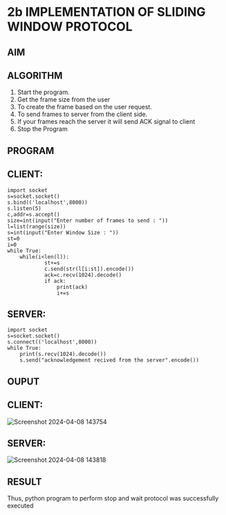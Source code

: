 # 2b IMPLEMENTATION OF SLIDING WINDOW PROTOCOL
## AIM
## ALGORITHM
1. Start the program.
2. Get the frame size from the user
3. To create the frame based on the user request.
4. To send frames to server from the client side.
5. If your frames reach the server it will send ACK signal to client
6. Stop the Program
## PROGRAM
## CLIENT:
```
import socket 
s=socket.socket() 
s.bind(('localhost',8000)) 
s.listen(5) 
c,addr=s.accept() 
size=int(input("Enter number of frames to send : ")) 
l=list(range(size)) 
s=int(input("Enter Window Size : ")) 
st=0 
i=0 
while True: 
    while(i<len(l)): 
            st+=s 
            c.send(str(l[i:st]).encode()) 
            ack=c.recv(1024).decode() 
            if ack: 
                print(ack) 
                i+=s
```
## SERVER:
```
import socket 
s=socket.socket() 
s.connect(('localhost',8000)) 
while True:    
    print(s.recv(1024).decode()) 
    s.send("acknowledgement recived from the server".encode())
```
## OUPUT
## CLIENT:
![Screenshot 2024-04-08 143754](https://github.com/Saranyaaav/2b_SLIDING_WINDOW_PROTOCOL/assets/144870813/d58ba208-7f4f-4310-92c3-72093a60724a)
## SERVER:
![Screenshot 2024-04-08 143818](https://github.com/Saranyaaav/2b_SLIDING_WINDOW_PROTOCOL/assets/144870813/cec4d293-a0e9-45e5-94c2-0fa4df6289a1)
## RESULT
Thus, python program to perform stop and wait protocol was successfully executed
